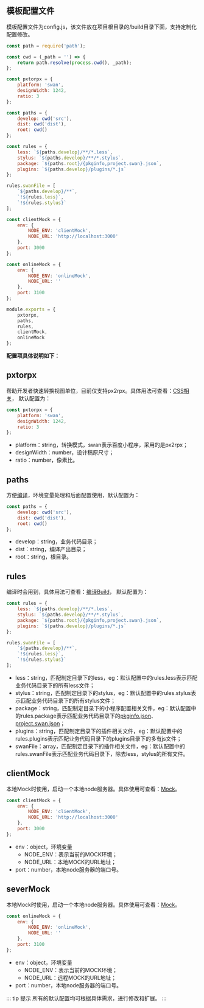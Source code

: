 ## 模板配置文件
模板配置文件为config.js，该文件放在项目根目录的/build目录下面，支持定制化配置修改。

```js
const path = require('path');

const cwd = (_path = '') => {
    return path.resolve(process.cwd(), _path);
};

const pxtorpx = {
    platform: 'swan',
    designWidth: 1242,
    ratio: 3
};

const paths = {
    develop: cwd('src'),
    dist: cwd('dist'),
    root: cwd()
};

const rules = {
    less: `${paths.develop}/**/*.less`,
    stylus: `${paths.develop}/**/*.stylus`,
    package: `${paths.root}/{pkginfo,project.swan}.json`,
    plugins: `${paths.develop}/plugins/*.js`
};

rules.swanFile = [
    `${paths.develop}/**`,
    `!${rules.less}`,
    `!${rules.stylus}`
];

const clientMock = {
    env: {
        NODE_ENV: 'clientMock',
        NODE_URL: 'http://localhost:3000'
    },
    port: 3000
};

const onlineMock = {
    env: {
        NODE_ENV: 'onlineMock',
        NODE_URL: ''
    },
    port: 3100
};

module.exports = {
    pxtorpx,
    paths,
    rules,
    clientMock,
    onlineMock
};
```

**配置项具体说明如下：**

## pxtorpx
帮助开发者快速转换视图单位，目前仅支持px2rpx。具体用法可查看：[CSS相关](./menu/style#pxtorp)，
默认配置为：
```js
const pxtorpx = {
    platform: 'swan',
    designWidth: 1242,
    ratio: 3
};
```
- platform：string，转换模式，swan表示百度小程序，采用的是px2rpx；
- designWidth：number，设计稿原尺寸；
- ratio：number，像素比。

## paths
方便[编译](./menu/build)，环境变量处理和后面配置使用，默认配置为：
```js
const paths = {
    develop: cwd('src'),
    dist: cwd('dist'),
    root: cwd()
};
```
- develop：string，业务代码目录；
- dist：string，编译产出目录；
- root：string，根目录。
## rules
编译时会用到，具体用法可查看：[编译Build](./menu/build)，
默认配置为：
```js
const rules = {
    less: `${paths.develop}/**/*.less`,
    stylus: `${paths.develop}/**/*.stylus`,
    package: `${paths.root}/{pkginfo,project.swan}.json`,
    plugins: `${paths.develop}/plugins/*.js`
};

rules.swanFile = [
    `${paths.develop}/**`,
    `!${rules.less}`,
    `!${rules.stylus}`
];
```
- less：string，匹配制定目录下的less，eg：默认配置中的rules.less表示匹配业务代码目录下的所有less文件；
- stylus：string，匹配制定目录下的stylus，eg：默认配置中的rules.stylus表示匹配业务代码目录下的所有stylus文件；
- package：string，匹配制定目录下的小程序配置相关文件，eg：默认配置中的rules.package表示匹配业务代码目录下的[pkginfo.json](./menu/swan#pkginfo)、[project.swan.json](./menu/swan#project.swan)；
- plugins：string，匹配制定目录下的插件相关文件，eg：默认配置中的rules.plugins表示匹配业务代码目录下的plugins目录下的多有js文件；
- swanFile：array，匹配制定目录下的插件相关文件，eg：默认配置中的rules.swanFile表示匹配业务代码目录下，除去less，stylus的所有文件。
## clientMock
本地Mock时使用，启动一个本地node服务器。具体使用可查看：[Mock](./menu/mock)。
```js
const clientMock = {
    env: {
        NODE_ENV: 'clientMock',
        NODE_URL: 'http://localhost:3000'
    },
    port: 3000
};
```
- env：object，环境变量
    - NODE_ENV：表示当前的MOCK环境；
    - NODE_URL：本地MOCK的URL地址；
- port：number，本地node服务器的端口号。

## severMock
本地Mock时使用，启动一个本地node服务器。具体使用可查看：[Mock](./menu/mock)。
```js
const onlineMock = {
    env: {
        NODE_ENV: 'onlineMock',
        NODE_URL: ''
    },
    port: 3100
};
```
- env：object，环境变量
    - NODE_ENV：表示当前的MOCK环境；
    - NODE_URL：远程MOCK的URL地址；
- port：number，本地node服务器的端口号。


::: tip 提示
所有的默认配置均可根据具体需求，进行修改和扩展。
:::
